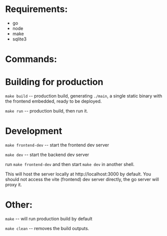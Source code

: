 # Requirements:
- go
- node
- make
- sqlite3

# Commands:

# Building for production
`make build` -- production build, generating `./main`, a single static binary
with the frontend embedded, ready to be deployed.

`make run` -- production build, then run it.

# Development
`make frontend-dev` -- start the frontend dev server

`make dev` -- start the backend dev server

run `make frontend-dev` and then start `make dev` in another shell.

This will host the server locally at http://localhost:3000 by default. You
should not access the vite (frontend) dev server directly, the go server will
proxy it.

# Other:
`make` -- will run production build by default

`make clean` -- removes the build outputs.
